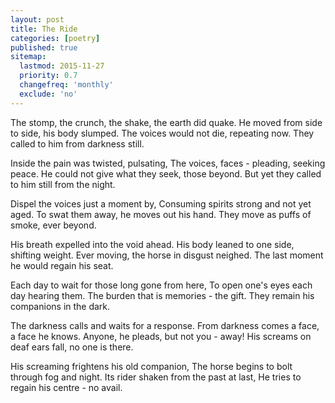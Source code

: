 ```yaml
---
layout: post
title: The Ride
categories: [poetry]
published: true
sitemap:
  lastmod: 2015-11-27
  priority: 0.7
  changefreq: 'monthly'
  exclude: 'no'
---
```


The stomp, the crunch, the shake, the earth did quake. 
He moved from side to side, his body slumped. 
The voices would not die, repeating now. 
They called to him from darkness still. 

Inside the pain was twisted, pulsating,
The voices, faces - pleading, seeking peace.
He could not give what they seek, those beyond.
But yet they called to him still from the night.

Dispel the voices just a moment by,
Consuming spirits strong and not yet aged.
To swat them away, he moves out his hand.
They move as puffs of smoke, ever beyond.

His breath expelled into the void ahead.
His body leaned to one side, shifting weight.
Ever moving, the horse in disgust neighed.
The last moment he would regain his seat.

Each day to wait for those long gone from here,
To open one's eyes each day hearing them.
The burden that is memories - the gift.
They remain his companions in the dark.

The darkness calls and waits for a response.
From darkness comes a face, a face he knows.
Anyone, he pleads, but not you - away!
His screams on deaf ears fall, no one is there.

His screaming frightens his old companion,
The horse begins to bolt through fog and night.
Its rider shaken from the past at last,
He tries to regain his centre - no avail.
